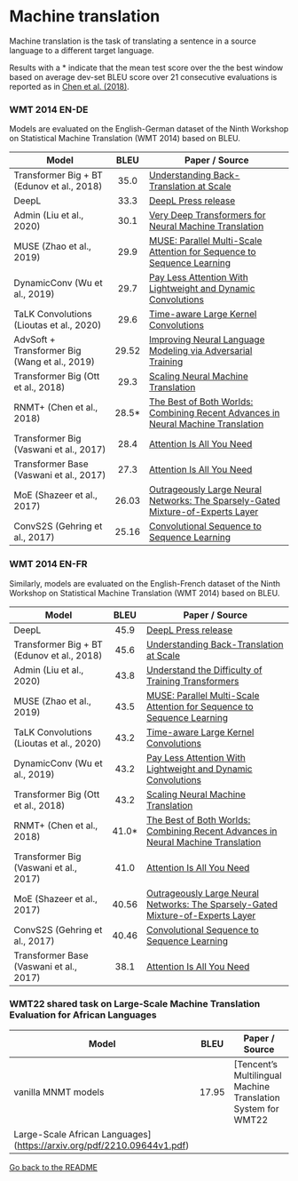 # Machine translation

Machine translation is the task of translating a sentence in a source language to a different target language. 

Results with a * indicate that the mean test score over the the best window based on average dev-set BLEU score over 
21 consecutive evaluations is reported as in [Chen et al. (2018)](https://arxiv.org/abs/1804.09849).

### WMT 2014 EN-DE

Models are evaluated on the English-German dataset of the Ninth Workshop on Statistical Machine Translation (WMT 2014) based
on BLEU.

| Model           | BLEU  |  Paper / Source |
| ------------- | :-----:| --- |
| Transformer Big + BT (Edunov et al., 2018) | 35.0 | [Understanding Back-Translation at Scale](https://arxiv.org/pdf/1808.09381.pdf) |
| DeepL | 33.3 | [DeepL Press release](https://www.deepl.com/press.html) |
| Admin (Liu et al., 2020) | 30.1 | [Very Deep Transformers for Neural Machine Translation](https://arxiv.org/abs/2008.07772) |
| MUSE (Zhao et al., 2019)| 29.9 | [MUSE: Parallel Multi-Scale Attention for Sequence to Sequence Learning](https://arxiv.org/abs/1911.09483) |
| DynamicConv (Wu et al., 2019)| 29.7 | [Pay Less Attention With Lightweight and Dynamic Convolutions](https://arxiv.org/abs/1901.10430) |
| TaLK Convolutions (Lioutas et al., 2020)| 29.6 | [Time-aware Large Kernel Convolutions](https://arxiv.org/abs/2002.03184) |
| AdvSoft + Transformer Big (Wang et al., 2019)| 29.52 | [Improving Neural Language Modeling via Adversarial Training](http://proceedings.mlr.press/v97/wang19f/wang19f.pdf) |
| Transformer Big (Ott et al., 2018) | 29.3 | [Scaling Neural Machine Translation](https://arxiv.org/abs/1806.00187) |
| RNMT+ (Chen et al., 2018) | 28.5* | [The Best of Both Worlds: Combining Recent Advances in Neural Machine Translation](https://arxiv.org/abs/1804.09849) |
| Transformer Big (Vaswani et al., 2017) | 28.4 | [Attention Is All You Need](https://arxiv.org/abs/1706.03762) |
| Transformer Base (Vaswani et al., 2017) | 27.3 | [Attention Is All You Need](https://arxiv.org/abs/1706.03762) |
| MoE (Shazeer et al., 2017) | 26.03 | [Outrageously Large Neural Networks: The Sparsely-Gated Mixture-of-Experts Layer](https://arxiv.org/abs/1701.06538) |
| ConvS2S (Gehring et al., 2017) | 25.16 | [Convolutional Sequence to Sequence Learning](https://arxiv.org/abs/1705.03122) | 

### WMT 2014 EN-FR

Similarly, models are evaluated on the English-French dataset of the Ninth Workshop on Statistical Machine Translation (WMT 2014) based
on BLEU.

| Model           | BLEU  |  Paper / Source |
| ------------- | :-----:| --- |
| DeepL | 45.9 | [DeepL Press release](https://www.deepl.com/press.html) |
| Transformer Big + BT (Edunov et al., 2018) | 45.6 | [Understanding Back-Translation at Scale](https://arxiv.org/pdf/1808.09381.pdf) |
| Admin (Liu et al., 2020) | 43.8 | [Understand the Difficulty of Training Transformers](https://arxiv.org/abs/2004.08249) |
| MUSE (Zhao et al., 2019)| 43.5 | [MUSE: Parallel Multi-Scale Attention for Sequence to Sequence Learning](https://arxiv.org/abs/1911.09483) |
| TaLK Convolutions (Lioutas et al., 2020)| 43.2 | [Time-aware Large Kernel Convolutions](https://arxiv.org/abs/2002.03184) |
| DynamicConv (Wu et al., 2019)| 43.2 | [Pay Less Attention With Lightweight and Dynamic Convolutions](https://arxiv.org/abs/1901.10430) |
| Transformer Big (Ott et al., 2018) | 43.2 | [Scaling Neural Machine Translation](https://arxiv.org/abs/1806.00187) |
| RNMT+ (Chen et al., 2018) | 41.0* | [The Best of Both Worlds: Combining Recent Advances in Neural Machine Translation](https://arxiv.org/abs/1804.09849) |
| Transformer Big (Vaswani et al., 2017) | 41.0 | [Attention Is All You Need](https://arxiv.org/abs/1706.03762) |
| MoE (Shazeer et al., 2017) | 40.56 | [Outrageously Large Neural Networks: The Sparsely-Gated Mixture-of-Experts Layer](https://arxiv.org/abs/1701.06538) |
| ConvS2S (Gehring et al., 2017) | 40.46 | [Convolutional Sequence to Sequence Learning](https://arxiv.org/abs/1705.03122) | 
| Transformer Base (Vaswani et al., 2017) | 38.1 | [Attention Is All You Need](https://arxiv.org/abs/1706.03762) |

 ### WMT22 shared task on Large-Scale Machine Translation Evaluation for African Languages
 
 | Model           | BLEU  |  Paper / Source |
| ------------- | :-----:| --- |
| vanilla MNMT models| 17.95 | [Tencent’s Multilingual Machine Translation System for WMT22
Large-Scale African Languages](https://arxiv.org/pdf/2210.09644v1.pdf) |


[Go back to the README](../README.md)
